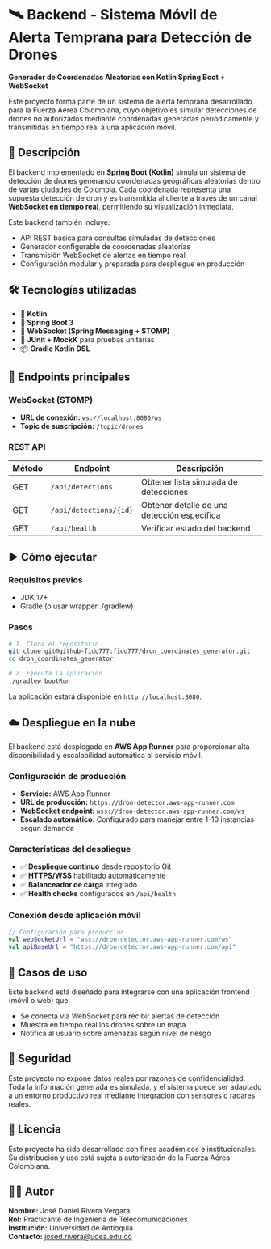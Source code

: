 # 🛰️ Backend - Sistema Móvil de Alerta Temprana para Detección de Drones

**Generador de Coordenadas Aleatorias con Kotlin Spring Boot + WebSocket**

Este proyecto forma parte de un sistema de alerta temprana desarrollado para la Fuerza Aérea Colombiana, cuyo objetivo es simular detecciones de drones no autorizados mediante coordenadas generadas periódicamente y transmitidas en tiempo real a una aplicación móvil.


## 🚀 Descripción

El backend implementado en **Spring Boot (Kotlin)** simula un sistema de detección de drones generando coordenadas geográficas aleatorias dentro de varias ciudades de Colombia. Cada coordenada representa una supuesta detección de dron y es transmitida al cliente a través de un canal **WebSocket en tiempo real**, permitiendo su visualización inmediata.

Este backend también incluye:

- API REST básica para consultas simuladas de detecciones
- Generador configurable de coordenadas aleatorias
- Transmisión WebSocket de alertas en tiempo real
- Configuración modular y preparada para despliegue en producción


## 🛠️ Tecnologías utilizadas

- 🧠 **Kotlin**
- 🌱 **Spring Boot 3**
- 🔌 **WebSocket (Spring Messaging + STOMP)**
- 🧪 **JUnit + MockK** para pruebas unitarias
- 📦 **Gradle Kotlin DSL**


## 📡 Endpoints principales

### WebSocket (STOMP)

- **URL de conexión:** `ws://localhost:8080/ws`
- **Topic de suscripción:** `/topic/drones`

### REST API

| Método | Endpoint               | Descripción                                 |
| ------ | ---------------------- | ------------------------------------------- |
| GET    | `/api/detections`      | Obtener lista simulada de detecciones       |
| GET    | `/api/detections/{id}` | Obtener detalle de una detección específica |
| GET    | `/api/health`          | Verificar estado del backend                |


## ▶️ Cómo ejecutar

### Requisitos previos

- JDK 17+
- Gradle (o usar wrapper ./gradlew)

### Pasos

```bash
# 1. Clona el repositorio
git clone git@github-fido777:fido777/dron_coordinates_generator.git
cd dron_coordinates_generator

# 2. Ejecuta la aplicación
./gradlew bootRun
```

La aplicación estará disponible en `http://localhost:8080`.


## ☁️ Despliegue en la nube

El backend está desplegado en **AWS App Runner** para proporcionar alta disponibilidad y escalabilidad automática al servicio móvil.

### Configuración de producción

- **Servicio:** AWS App Runner
- **URL de producción:** `https://dron-detector.aws-app-runner.com`
- **WebSocket endpoint:** `wss://dron-detector.aws-app-runner.com/ws`
- **Escalado automático:** Configurado para manejar entre 1-10 instancias según demanda

### Características del despliegue

- ✅ **Despliegue continuo** desde repositorio Git
- ✅ **HTTPS/WSS** habilitado automáticamente
- ✅ **Balanceador de carga** integrado
- ✅ **Health checks** configurados en `/api/health`

### Conexión desde aplicación móvil

```kotlin
// Configuración para producción
val webSocketUrl = "wss://dron-detector.aws-app-runner.com/ws"
val apiBaseUrl = "https://dron-detector.aws-app-runner.com/api"
```

## 📱 Casos de uso

Este backend está diseñado para integrarse con una aplicación frontend (móvil o web) que:

- Se conecta vía WebSocket para recibir alertas de detección
- Muestra en tiempo real los drones sobre un mapa
- Notifica al usuario sobre amenazas según nivel de riesgo


## 🔐 Seguridad

Este proyecto no expone datos reales por razones de confidencialidad. Toda la información generada es simulada, y el sistema puede ser adaptado a un entorno productivo real mediante integración con sensores o radares reales.


## 📃 Licencia

Este proyecto ha sido desarrollado con fines académicos e institucionales. Su distribución y uso está sujeta a autorización de la Fuerza Aérea Colombiana.


## 👨‍💻 Autor

**Nombre:** José Daniel Rivera Vergara  
**Rol:** Practicante de Ingeniería de Telecomunicaciones  
**Institución:** Universidad de Antioquia  
**Contacto:** josed.rivera@udea.edu.co  
